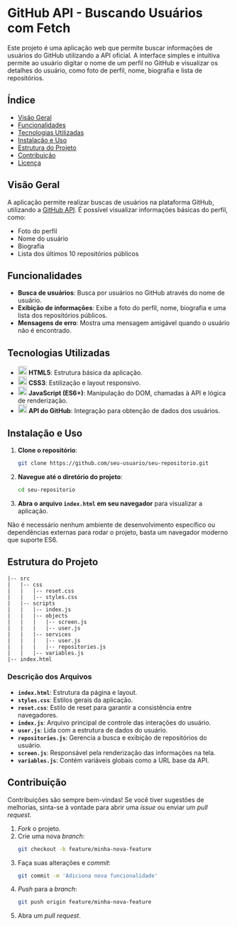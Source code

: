 
# GitHub API - Buscando Usuários com Fetch

Este projeto é uma aplicação web que permite buscar informações de usuários do GitHub utilizando a API oficial. A interface simples e intuitiva permite ao usuário digitar o nome de um perfil no GitHub e visualizar os detalhes do usuário, como foto de perfil, nome, biografia e lista de repositórios.

## Índice

- [Visão Geral](#visão-geral)
- [Funcionalidades](#funcionalidades)
- [Tecnologias Utilizadas](#tecnologias-utilizadas)
- [Instalação e Uso](#instalação-e-uso)
- [Estrutura do Projeto](#estrutura-do-projeto)
- [Contribuição](#contribuição)
- [Licença](#licença)

## Visão Geral

A aplicação permite realizar buscas de usuários na plataforma GitHub, utilizando a [GitHub API](https://docs.github.com/en/rest). É possível visualizar informações básicas do perfil, como:
- Foto do perfil
- Nome do usuário
- Biografia
- Lista dos últimos 10 repositórios públicos

## Funcionalidades

- **Busca de usuários**: Busca por usuários no GitHub através do nome de usuário.
- **Exibição de informações**: Exibe a foto do perfil, nome, biografia e uma lista dos repositórios públicos.
- **Mensagens de erro**: Mostra uma mensagem amigável quando o usuário não é encontrado.

## Tecnologias Utilizadas

- <img src="https://cdn-icons-png.flaticon.com/512/732/732212.png" width="20" height="20" alt="HTML5 Icon"> **HTML5**: Estrutura básica da aplicação.
- <img src="https://cdn-icons-png.flaticon.com/512/732/732190.png" width="20" height="20" alt="CSS3 Icon"> **CSS3**: Estilização e layout responsivo.
- <img src="https://cdn-icons-png.flaticon.com/512/919/919828.png" width="20" height="20" alt="JavaScript Icon"> **JavaScript (ES6+)**: Manipulação do DOM, chamadas à API e lógica de renderização.
- <img src="https://cdn-icons-png.flaticon.com/512/733/733609.png" width="20" height="20" alt="GitHub Icon"> **API do GitHub**: Integração para obtenção de dados dos usuários.


## Instalação e Uso

1. **Clone o repositório**:
   ```bash
   git clone https://github.com/seu-usuario/seu-repositorio.git
   ```
2. **Navegue até o diretório do projeto**:
   ```bash
   cd seu-repositorio
   ```
3. **Abra o arquivo `index.html` em seu navegador** para visualizar a aplicação.

Não é necessário nenhum ambiente de desenvolvimento específico ou dependências externas para rodar o projeto, basta um navegador moderno que suporte ES6.

## Estrutura do Projeto

```
|-- src
|   |-- css
|   |   |-- reset.css
|   |   |-- styles.css
|   |-- scripts
|   |   |-- index.js
|   |   |-- objects
|   |   |   |-- screen.js
|   |   |   |-- user.js
|   |   |-- services
|   |   |   |-- user.js
|   |   |   |-- repositories.js
|   |   |-- variables.js
|-- index.html
```

### Descrição dos Arquivos

- **`index.html`**: Estrutura da página e layout.
- **`styles.css`**: Estilos gerais da aplicação.
- **`reset.css`**: Estilo de reset para garantir a consistência entre navegadores.
- **`index.js`**: Arquivo principal de controle das interações do usuário.
- **`user.js`**: Lida com a estrutura de dados do usuário.
- **`repositories.js`**: Gerencia a busca e exibição de repositórios do usuário.
- **`screen.js`**: Responsável pela renderização das informações na tela.
- **`variables.js`**: Contém variáveis globais como a URL base da API.

## Contribuição

Contribuições são sempre bem-vindas! Se você tiver sugestões de melhorias, sinta-se à vontade para abrir uma *issue* ou enviar um *pull request*.

1. *Fork* o projeto.
2. Crie uma nova *branch*:
   ```bash
   git checkout -b feature/minha-nova-feature
   ```
3. Faça suas alterações e *commit*:
   ```bash
   git commit -m 'Adiciona nova funcionalidade'
   ```
4. *Push* para a *branch*:
   ```bash
   git push origin feature/minha-nova-feature
   ```
5. Abra um *pull request*.



